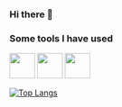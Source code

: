### Hi there 👋

### Some tools I have used
<p align="left">
<img src="https://cdn.jsdelivr.net/gh/devicons/devicon/icons/html5/html5-original.svg" width="45" height="45"/>
<img src="https://cdn.jsdelivr.net/gh/devicons/devicon/icons/css3/css3-original.svg" width="45" height="45"/>
<img src="https://cdn.jsdelivr.net/gh/devicons/devicon/icons/javascript/javascript-original.svg" width="45" height="45"/>
</p>

[![Top Langs](https://github-readme-stats.vercel.app/api/top-langs/?username=dennishva&layout=compact&theme=vision-friendly-dark)](https://github.com/anuraghazra/github-readme-stats)
